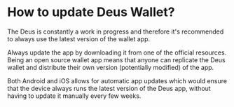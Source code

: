 # How to update Deus Wallet?

The Deus is constantly a work in progress and therefore it's recommended to always use the latest version of the wallet app.

Always update the app by downloading it from one of the official resources. Being an open source wallet app means that anyone can replicate the Deus wallet and distribute their own version (potentially modified) of the app.


Both Android and iOS allows for automatic app updates which would ensure that the device always runs the latest version of the Deus app, without having to update it manually every few weeks.
